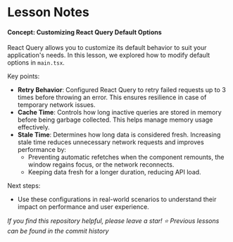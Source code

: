 # Lesson Notes

#### Concept: Customizing React Query Default Options
React Query allows you to customize its default behavior to suit your application's needs. In this lesson, we explored how to modify default options in `main.tsx`.

Key points:
- **Retry Behavior**: Configured React Query to retry failed requests up to 3 times before throwing an error. This ensures resilience in case of temporary network issues.
- **Cache Time**: Controls how long inactive queries are stored in memory before being garbage collected. This helps manage memory usage effectively.
- **Stale Time**: Determines how long data is considered fresh. Increasing stale time reduces unnecessary network requests and improves performance by:
  - Preventing automatic refetches when the component remounts, the window regains focus, or the network reconnects.
  - Keeping data fresh for a longer duration, reducing API load.

Next steps:
- Use these configurations in real-world scenarios to understand their impact on performance and user experience.

*If you find this repository helpful, please leave a star! ⭐*
*Previous lessons can be found in the commit history*

